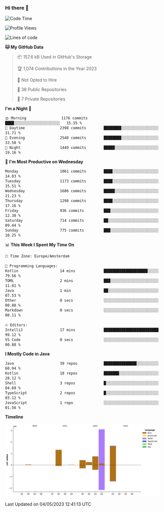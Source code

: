 ### Hi there 👋


<!--START_SECTION:waka-->
![Code Time](http://img.shields.io/badge/Code%20Time-3%2C173%20hrs%2057%20mins-blue)

![Profile Views](http://img.shields.io/badge/Profile%20Views-4-blue)

![Lines of code](https://img.shields.io/badge/From%20Hello%20World%20I%27ve%20Written-7.6%20million%20lines%20of%20code-blue)

**🐱 My GitHub Data** 

> 📦 157.6 kB Used in GitHub's Storage 
 > 
> 🏆 1,074 Contributions in the Year 2023
 > 
> 🚫 Not Opted to Hire
 > 
> 📜 38 Public Repositories 
 > 
> 🔑 7 Private Repositories 
 > 
**I'm a Night 🦉** 

```text
🌞 Morning                1176 commits        ████░░░░░░░░░░░░░░░░░░░░░   15.55 % 
🌆 Daytime                2398 commits        ████████░░░░░░░░░░░░░░░░░   31.71 % 
🌃 Evening                2540 commits        ████████░░░░░░░░░░░░░░░░░   33.58 % 
🌙 Night                  1449 commits        █████░░░░░░░░░░░░░░░░░░░░   19.16 % 
```
📅 **I'm Most Productive on Wednesday** 

```text
Monday                   1061 commits        ████░░░░░░░░░░░░░░░░░░░░░   14.03 % 
Tuesday                  1173 commits        ████░░░░░░░░░░░░░░░░░░░░░   15.51 % 
Wednesday                1606 commits        █████░░░░░░░░░░░░░░░░░░░░   21.23 % 
Thursday                 1298 commits        ████░░░░░░░░░░░░░░░░░░░░░   17.16 % 
Friday                   936 commits         ███░░░░░░░░░░░░░░░░░░░░░░   12.38 % 
Saturday                 714 commits         ██░░░░░░░░░░░░░░░░░░░░░░░   09.44 % 
Sunday                   775 commits         ███░░░░░░░░░░░░░░░░░░░░░░   10.25 % 
```


📊 **This Week I Spent My Time On** 

```text
🕑︎ Time Zone: Europe/Amsterdam

💬 Programming Languages: 
Kotlin                   14 mins             ████████████████████░░░░░   79.56 % 
TOML                     2 mins              ███░░░░░░░░░░░░░░░░░░░░░░   11.81 % 
Java                     1 min               ██░░░░░░░░░░░░░░░░░░░░░░░   07.53 % 
Other                    0 secs              ░░░░░░░░░░░░░░░░░░░░░░░░░   00.88 % 
Markdown                 0 secs              ░░░░░░░░░░░░░░░░░░░░░░░░░   00.11 % 

🔥 Editors: 
IntelliJ                 17 mins             █████████████████████████   99.12 % 
VS Code                  0 secs              ░░░░░░░░░░░░░░░░░░░░░░░░░   00.88 % 
```

**I Mostly Code in Java** 

```text
Java                     39 repos            ███████████████░░░░░░░░░░   60.94 % 
Kotlin                   18 repos            ███████░░░░░░░░░░░░░░░░░░   28.12 % 
Shell                    3 repos             █░░░░░░░░░░░░░░░░░░░░░░░░   04.69 % 
TypeScript               2 repos             █░░░░░░░░░░░░░░░░░░░░░░░░   03.12 % 
JavaScript               1 repo              ░░░░░░░░░░░░░░░░░░░░░░░░░   01.56 % 
```



**Timeline**

![Lines of Code chart](https://raw.githubusercontent.com/powercasgamer/powercasgamer/master/assets/bar_graph.png)


 Last Updated on 04/05/2023 12:41:13 UTC
<!--END_SECTION:waka-->
